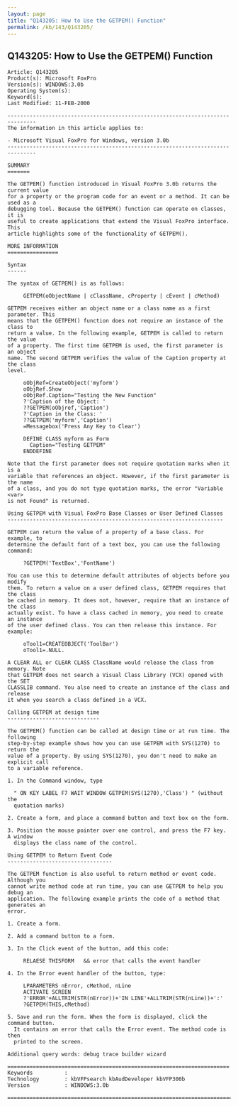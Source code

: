 ```yaml
---
layout: page
title: "Q143205: How to Use the GETPEM() Function"
permalink: /kb/143/Q143205/
---
```


## Q143205: How to Use the GETPEM() Function

	Article: Q143205
	Product(s): Microsoft FoxPro
	Version(s): WINDOWS:3.0b
	Operating System(s): 
	Keyword(s): 
	Last Modified: 11-FEB-2000
	
	-------------------------------------------------------------------------------
	The information in this article applies to:
	
	- Microsoft Visual FoxPro for Windows, version 3.0b 
	-------------------------------------------------------------------------------
	
	SUMMARY
	=======
	
	The GETPEM() function introduced in Visual FoxPro 3.0b returns the current value
	for a property or the program code for an event or a method. It can be used as a
	debugging tool. Because the GETPEM() function can operate on classes, it is
	useful to create applications that extend the Visual FoxPro interface. This
	article highlights some of the functionality of GETPEM().
	
	MORE INFORMATION
	================
	
	Syntax
	------
	
	The syntax of GETPEM() is as follows:
	
	     GETPEM(oObjectName | cClassName, cProperty | cEvent | cMethod)
	
	GETPEM receives either an object name or a class name as a first parameter. This
	means that the GETPEM() function does not require an instance of the class to
	return a value. In the following example, GETPEM is called to return the value
	of a property. The first time GETPEM is used, the first parameter is an object
	name. The second GETPEM verifies the value of the Caption property at the class
	level.
	
	     oObjRef=CreateObject('myform')
	     oObjRef.Show
	     oObjRef.Caption="Testing the New Function"
	     ?'Caption of the Object: '
	     ??GETPEM(oObjref,'Caption')
	     ?'Caption in the Class: '
	     ??GETPEM('myform','Caption')
	     =Messagebox('Press Any Key to Clear')
	
	     DEFINE CLASS myform as Form
	       Caption="Testing GETPEM"
	     ENDDEFINE
	
	Note that the first parameter does not require quotation marks when it is a
	variable that references an object. However, if the first parameter is the name
	of a class, and you do not type quotation marks, the error "Variable <var>
	is not Found" is returned.
	
	Using GETPEM with Visual FoxPro Base Classes or User Defined Classes
	--------------------------------------------------------------------
	
	GETPEM can return the value of a property of a base class. For example, to
	determine the default font of a text box, you can use the following command:
	
	     ?GETPEM('TextBox','FontName')
	
	You can use this to determine default attributes of objects before you modify
	them. To return a value on a user defined class, GETPEM requires that the class
	be cached in memory. It does not, however, require that an instance of the class
	actually exist. To have a class cached in memory, you need to create an instance
	of the user defined class. You can then release this instance. For example:
	
	     oTool1=CREATEOBJECT('ToolBar')
	     oTool1=.NULL.
	
	A CLEAR ALL or CLEAR CLASS ClassName would release the class from memory. Note
	that GETPEM does not search a Visual Class Library (VCX) opened with the SET
	CLASSLIB command. You also need to create an instance of the class and release
	it when you search a class defined in a VCX.
	
	Calling GETPEM at design time
	-----------------------------
	
	The GETPEM() function can be called at design time or at run time. The following
	step-by-step example shows how you can use GETPEM with SYS(1270) to return the
	value of a property. By using SYS(1270), you don't need to make an explicit call
	to a variable reference.
	
	1. In the Command window, type
	
	  " ON KEY LABEL F7 WAIT WINDOW GETPEM(SYS(1270),'Class') " (without the
	  quotation marks)
	
	2. Create a form, and place a command button and text box on the form.
	
	3. Position the mouse pointer over one control, and press the F7 key. A window
	  displays the class name of the control.
	
	Using GETPEM to Return Event Code
	---------------------------------
	
	The GETPEM function is also useful to return method or event code. Although you
	cannot write method code at run time, you can use GETPEM to help you debug an
	application. The following example prints the code of a method that generates an
	error.
	
	1. Create a form.
	
	2. Add a command button to a form.
	
	3. In the Click event of the button, add this code:
	
	     RELAESE THISFORM   && error that calls the event handler
	
	4. In the Error event handler of the button, type:
	
	     LPARAMETERS nError, cMethod, nLine
	     ACTIVATE SCREEN
	     ?'ERROR'+ALLTRIM(STR(nError))+'IN LINE'+ALLTRIM(STR(nLine))+':'
	     ?GETPEM(THIS,cMethod)
	
	5. Save and run the form. When the form is displayed, click the command button.
	  It contains an error that calls the Error event. The method code is then
	  printed to the screen.
	
	Additional query words: debug trace builder wizard
	
	======================================================================
	Keywords          :  
	Technology        : kbVFPsearch kbAudDeveloper kbVFP300b
	Version           : WINDOWS:3.0b
	
	=============================================================================
	
